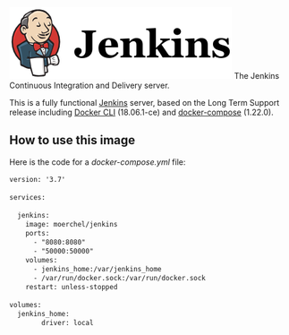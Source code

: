 ![Jenkins](https://raw.githubusercontent.com/docker-library/docs/3ab4dafb41dd0e959ff9322b3c50af2519af6d85/jenkins/logo.png)
The Jenkins Continuous Integration and Delivery server.

This is a fully functional [Jenkins](http://jenkins.io/) server, based on the Long Term Support release including [Docker CLI](https://download.docker.com/linux/static/stable/x86_64/) (18.06.1-ce) and [docker-compose](https://github.com/docker/compose/releases/download/) (1.22.0).

## How to use this image
Here is the code for a *docker-compose.yml* file:

~~~~
version: '3.7'

services:

  jenkins:
    image: moerchel/jenkins
    ports:
      - "8080:8080"
      - "50000:50000"
    volumes:
      - jenkins_home:/var/jenkins_home
      - /var/run/docker.sock:/var/run/docker.sock
    restart: unless-stopped

volumes:
  jenkins_home:
        driver: local
~~~~
